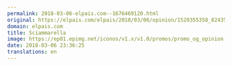 ```yaml
---
permalink: 2018-03-06-elpais.com--1676469120.html
original: https://elpais.com/elpais/2018/03/06/opinion/1520355358_824358.html#?ref=rss&format=simple&link=link
domain: elpais.com
title: Sciammarella
image: https://ep01.epimg.net/iconos/v1.x/v1.0/promos/promo_og_opinion.png
date: 2018-03-06 23:36:25
translations: en
---
```


